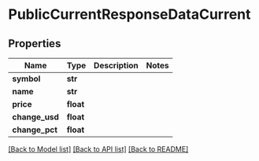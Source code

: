 # PublicCurrentResponseDataCurrent

## Properties
Name | Type | Description | Notes
------------ | ------------- | ------------- | -------------
**symbol** | **str** |  | 
**name** | **str** |  | 
**price** | **float** |  | 
**change_usd** | **float** |  | 
**change_pct** | **float** |  | 

[[Back to Model list]](../README.md#documentation-for-models) [[Back to API list]](../README.md#documentation-for-api-endpoints) [[Back to README]](../README.md)


